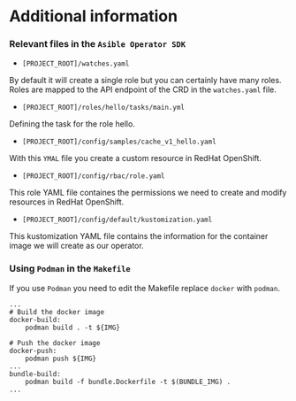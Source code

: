 # Additional information

### Relevant files in the `Asible Operator SDK` 

* `[PROJECT_ROOT]/watches.yaml`

By default it will create a single role but you can certainly have many roles. Roles are mapped to the API endpoint of the CRD in the `watches.yaml` file.


* `[PROJECT_ROOT]/roles/hello/tasks/main.yml`

Defining the task for the role hello.

* `[PROJECT_ROOT]/config/samples/cache_v1_hello.yaml`

With this `YMAL` file you create a custom resource in RedHat OpenShift.

* `[PROJECT_ROOT]/config/rbac/role.yaml`

This role YAML file containes the permissions we need to create and modify resources in RedHat OpenShift.

* `[PROJECT_ROOT]/config/default/kustomization.yaml`

This kustomization YAML file contains the information for the container image we will create as our operator.

### Using `Podman` in the `Makefile`

If you use `Podman` you need to edit the Makefile replace `docker` with `podman`.

```make
...
# Build the docker image
docker-build:
	podman build . -t ${IMG}

# Push the docker image
docker-push:
	podman push ${IMG}
...
bundle-build:
	podman build -f bundle.Dockerfile -t $(BUNDLE_IMG) .
...
```